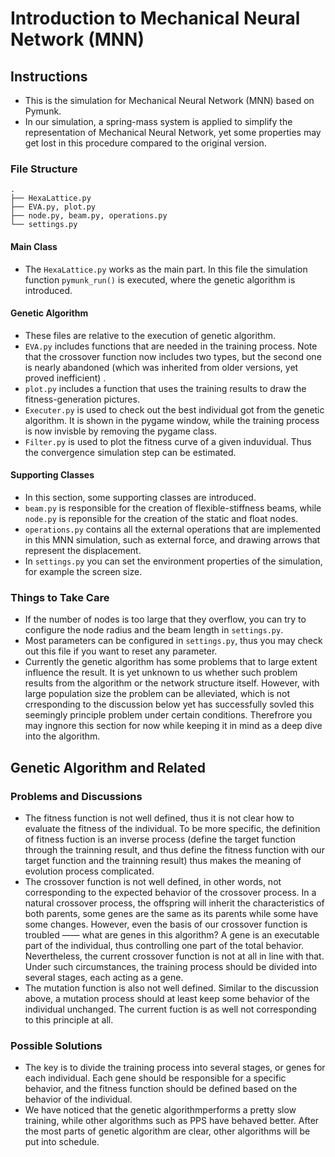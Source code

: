 # Introduction to Mechanical Neural Network (MNN)

## Instructions

+ This is the simulation for Mechanical Neural Network (MNN) based on Pymunk.
+ In our simulation, a spring-mass system is applied to simplify the representation of Mechanical Neural Network, yet some properties may get lost in this procedure compared to the original version.

### File Structure

```shell
.
├── HexaLattice.py
├── EVA.py, plot.py
├── node.py, beam.py, operations.py 
└── settings.py
```

#### Main Class

+ The `HexaLattice.py` works as the main part. In this file the simulation function `pymunk_run()` is executed, where the genetic algorithm is introduced.

#### Genetic Algorithm

+ These files are relative to the execution of genetic algorithm.
+ `EVA.py` includes functions that are needed in the training process. Note that the crossover function now includes two types, but the second one is nearly abandoned (which was inherited from older versions, yet proved inefficient) .
+ `plot.py` includes a function that uses the training results to draw the fitness-generation pictures.
+ `Executer.py` is used to check out the best individual got from the genetic algorithm. It is shown in the pygame window, while the training process is now invisble by removing the pygame class.
+ `Filter.py` is used to plot the fitness curve of a given induvidual. Thus the convergence simulation step can be estimated.

#### Supporting Classes

+ In this section, some supporting classes are introduced.
+ `beam.py` is responsible for the creation of flexible-stiffness beams, while `node.py` is reponsible for the creation of the static and float nodes.
+ `operations.py` contains all the external operations that are implemented in this MNN simulation, such as external force, and drawing arrows that represent the displacement.
+ In `settings.py` you can set the environment properties of the simulation, for example the screen size.

### Things to Take Care

+ If the number of nodes is too large that they overflow, you can try to configure the node radius and the beam length in `settings.py`.
+ Most parameters can be configured in `settings.py`, thus you may check out this file if you want to reset any parameter.
+ Currently the genetic algorithm has some problems that to large extent influence the result. It is yet unknown to us whether such problem results from the algorithm or the network structure itself. However, with large population size the problem can be alleviated, which is not crresponding to the discussion below yet has successfully sovled this seemingly principle problem under certain conditions. Therefrore you may ingnore this section for now while keeping it in mind as a deep dive into the algorithm.

## Genetic Algorithm and Related

### Problems and Discussions

+ The fitness function is not well defined, thus it is not clear how to evaluate the fitness of the individual. To be more specific, the definition of fitness fuction is an inverse process (define the target function through the trainning result, and thus define the fitness function with our target function and the trainning result) thus makes the meaning of evolution process complicated.
+ The crossover function is not well defined, in other words, not corresponding to the expected behavior of the crossover process. In a natural crossover process, the offspring will inherit the characteristics of both parents, some genes are the same as its parents while some have some changes. However, even the basis of our crossover function is troubled —— what are genes in this algorithm? A gene is an executable part of the individual, thus controlling one part of the total behavior. Nevertheless, the current crossover function is not at all in line with that. Under such circumstances, the training process should be divided into several stages, each acting as a gene.
+ The mutation function is also not well defined. Similar to the discussion above, a mutation process should at least keep some behavior of the individual unchanged. The current fuction is as well not corresponding to this principle at all.

### Possible Solutions

+ The key is to divide the training process into several stages, or genes for each individual. Each gene should be responsible for a specific behavior, and the fitness function should be defined based on the behavior of the individual.
+ We have noticed that the genetic algorithmperforms a pretty slow training, while other algorithms such as PPS have behaved better. After the most parts of genetic algorithm are clear, other algorithms will be put into schedule.
